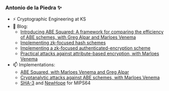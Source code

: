 ### Antonio de la Piedra ✨
- ⚡ Cryptographic Engineering at KS
- 🔭 Blog:
  * [Introducing ABE Squared: A framework for comparing the efficiency of ABE schemes, with Greg Alpar and Marloes Venema](https://research.kudelskisecurity.com/2022/09/19/introducing-abe-squared-a-framework-for-comparing-the-efficiency-of-abe-schemes/)
  * [Implementing zk-focused hash schemes](https://research.kudelskisecurity.com/2022/07/07/implementing-zk-focused-hash-schemes/) 
  * [Implementing a zk-focused authenticated-encryption scheme](https://research.kudelskisecurity.com/2022/05/02/implementing-a-zk-focused-authenticated-encryption-scheme/)
  * [Practical attacks against attribute-based encryption, with Marloes Venema](https://research.kudelskisecurity.com/2021/11/12/practical-attacks-against-attribute-based-encryption/)
 - 📫 Implementations:
   * [ABE Squared, with Marloes Venema and Greg Alpar](https://github.com/abecryptools/abe_squared)
   * [Cryptanalytic attacks against ABE schemes, with Marloes Venema](https://github.com/kudelskisecurity/abeattacks)
   * [SHA-3](https://github.com/adelapie/SHA-3-MIPS64) and [NewHope](https://github.com/adelapie/NEW-HOPE-MIPS64) for MIPS64


<!--
**adelapie/adelapie** is a ✨ _special_ ✨ repository because its `README.md` (this file) appears on your GitHub profile.

Here are some ideas to get you started:o

- 🔭 I’m currently working on ...
- 🌱 I’m currently learning ...
- 👯 I’m looking to collaborate on ...
- 🤔 I’m looking for help with ...
- 💬 Ask me about ...
- 📫 How to reach me: ...
- 😄 Pronouns: ...
- ⚡ Fun fact: ...
-->
